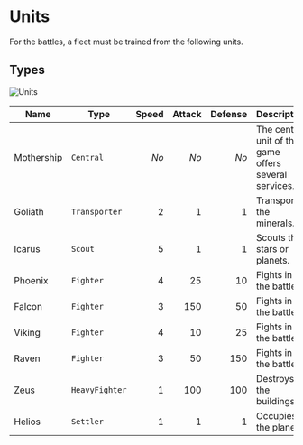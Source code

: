 # Units

For the battles, a fleet must be trained from the following units.

## Types

![Units](/img/units.png)

| Name | Type | Speed | Attack | Defense | Description |
|------|------|------:|-------:|--------:|-------------|
| Mothership | `Central` | *No* | *No* | *No* | The central unit of the game offers several services. |
| Goliath | `Transporter` | 2 | 1 | 1 | Transports the minerals. |
| Icarus | `Scout` | 5 | 1 | 1 | Scouts the stars or planets. |
| Phoenix | `Fighter` | 4 | 25 | 10 | Fights in the battle. |
| Falcon | `Fighter` | 3 | 150 | 50 | Fights in the battle. |
| Viking | `Fighter` | 4 | 10 | 25 | Fights in the battle. |
| Raven | `Fighter` | 3 | 50 | 150 | Fights in the battle. |
| Zeus | `HeavyFighter` | 1 | 100 | 100 | Destroys the buildings. |
| Helios | `Settler` | 1 | 1 | 1 | Occupies the planets. |
